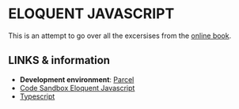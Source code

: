 # ELOQUENT JAVASCRIPT

This is an attempt to go over all the excersises from the [online book](https://eloquentjavascript.net/).

## LINKS & information

- **Development environment**: [Parcel](https://parceljs.org/getting-started/library/)
- [Code Sandbox Eloquent Javascript](https://eloquentjavascript.net/code/)
- [Typescript](https://www.typescriptlang.org/)
